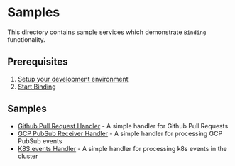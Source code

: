 # Samples

This directory contains sample services which demonstrate `Binding`
functionality.

## Prerequisites

1. [Setup your development environment](../DEVELOPMENT.md#getting-started)
2. [Start Binding](../DEVELOPMENT.md#starting-binding)

## Samples

* [Github Pull Request Handler](./github) - A simple handler for Github Pull Requests
* [GCP PubSub Receiver Handler](./gcp_pubsub_function) - A simple handler for processing GCP PubSub events
* [K8S events Handler](./k8s_events_function) - A simple handler for processing k8s events in the cluster
